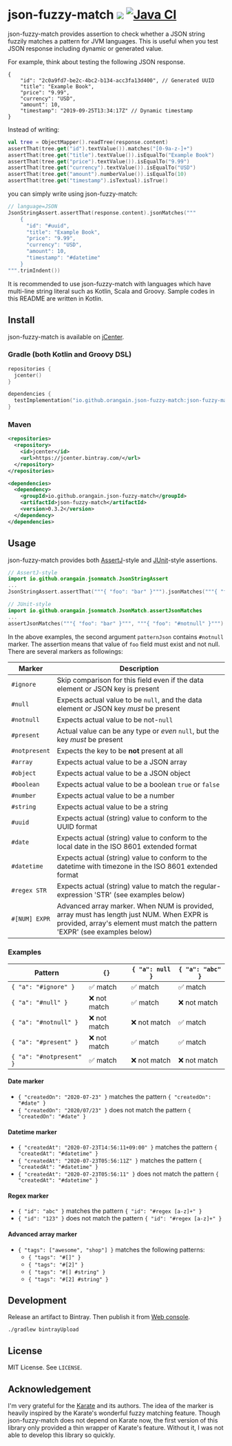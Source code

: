 # json-fuzzy-match [![](https://img.shields.io/bintray/v/orangain/maven/json-fuzzy-match)](https://bintray.com/orangain/maven/json-fuzzy-match) [![Java CI](https://github.com/orangain/json-fuzzy-match/workflows/Java%20CI/badge.svg)](https://github.com/orangain/json-fuzzy-match/actions?query=workflow%3A%22Java+CI%22)

json-fuzzy-match provides assertion to check whether a JSON string fuzzily matches a pattern for JVM languages.
This is useful when you test JSON response including dynamic or generated value. 

For example, think about testing the following JSON response.

```json5
{
    "id": "2c0a9fd7-be2c-4bc2-b134-acc3fa13d400", // Generated UUID
    "title": "Example Book",
    "price": "9.99",
    "currency": "USD",
    "amount": 10,
    "timestamp": "2019-09-25T13:34:17Z" // Dynamic timestamp
}
```

Instead of writing:

```kt
val tree = ObjectMapper().readTree(response.content)
assertThat(tree.get("id").textValue()).matches("[0-9a-z-]+")
assertThat(tree.get("title").textValue()).isEqualTo("Example Book")
assertThat(tree.get("price").textValue()).isEqualTo("9.99")
assertThat(tree.get("currency").textValue()).isEqualTo("USD")
assertThat(tree.get("amount").numberValue()).isEqualTo(10)
assertThat(tree.get("timestamp").isTextual).isTrue()
```

you can simply write using json-fuzzy-match:

```kt
// language=JSON
JsonStringAssert.assertThat(response.content).jsonMatches("""
    {
      "id": "#uuid",
      "title": "Example Book",
      "price": "9.99",
      "currency": "USD",
      "amount": 10,
      "timestamp": "#datetime"
    }
""".trimIndent())
```

It is recommended to use json-fuzzy-match with languages which have multi-line string literal such as Kotlin, Scala and Groovy.
Sample codes in this README are written in Kotlin.


## Install

json-fuzzy-match is available on [jCenter](https://bintray.com/orangain/maven/json-fuzzy-match). 

### Gradle (both Kotlin and Groovy DSL)

```kts
repositories {
  jcenter()
}

dependencies {
  testImplementation("io.github.orangain.json-fuzzy-match:json-fuzzy-match:0.3.2")
}
```

### Maven

```xml
<repositories>
  <repository>
    <id>jcenter</id>
    <url>https://jcenter.bintray.com/</url>
  </repository>
</repositories>

<dependencies>
  <dependency>
    <groupId>io.github.orangain.json-fuzzy-match</groupId>
    <artifactId>json-fuzzy-match</artifactId>
    <version>0.3.2</version>
  </dependency>
</dependencies>
```

## Usage

json-fuzzy-match provides both [AssertJ](https://joel-costigliola.github.io/assertj/)-style and [JUnit](https://junit.org/junit5/)-style assertions.

```kt
// AssertJ-style
import io.github.orangain.jsonmatch.JsonStringAssert
...
JsonStringAssert.assertThat("""{ "foo": "bar" }""").jsonMatches("""{ "foo": "#notnull" }""")
```

```kt
// JUnit-style
import io.github.orangain.jsonmatch.JsonMatch.assertJsonMatches
...
assertJsonMatches("""{ "foo": "bar" }""", """{ "foo": "#notnull" }""")
```

In the above examples, the second argument `patternJson` contains `#notnull` marker.
The assertion means that value of `foo` field must exist and not null.
There are several markers as followings:

Marker | Description
------ | -----------
`#ignore` | Skip comparison for this field even if the data element or JSON key is present
`#null` | Expects actual value to be `null`, and the data element or JSON key *must* be present
`#notnull` | Expects actual value to be not-`null`
`#present` | Actual value can be any type or *even* `null`, but the key *must* be present
`#notpresent` | Expects the key to be **not** present at all
`#array` | Expects actual value to be a JSON array
`#object` | Expects actual value to be a JSON object
`#boolean` | Expects actual value to be a boolean `true` or `false`
`#number` | Expects actual value to be a number
`#string` | Expects actual value to be a string
`#uuid` | Expects actual (string) value to conform to the UUID format
`#date` | Expects actual (string) value to conform to the local date in the ISO 8601 extended format
`#datetime` | Expects actual (string) value to conform to the datetime with timezone in the ISO 8601 extended format
`#regex STR` | Expects actual (string) value to match the regular-expression 'STR' (see examples below)
`#[NUM] EXPR` | Advanced array marker. When NUM is provided, array must has length just NUM. When EXPR is provided, array's element must match the pattern 'EXPR' (see examples below)

### Examples

Pattern                  | `{}`                     | `{ "a": null }`          | `{ "a": "abc" }`
------------------------ | ------------------------ | ------------------------ | -------------------------
`{ "a": "#ignore" }`     | :white_check_mark: match | :white_check_mark: match | :white_check_mark: match
`{ "a": "#null" }`       | :x: not match            | :white_check_mark: match | :x: not match
`{ "a": "#notnull" }`    | :x: not match            | :x: not match            | :white_check_mark: match
`{ "a": "#present" }`    | :x: not match            | :white_check_mark: match | :white_check_mark: match
`{ "a": "#notpresent" }` | :white_check_mark: match | :x: not match            | :x: not match

#### Date marker

* `{ "createdOn": "2020-07-23" }` matches the pattern `{ "createdOn": "#date" }` 
* `{ "createdOn": "2020/07/23" }` does not match the pattern `{ "createdOn": "#date" }` 

#### Datetime marker

* `{ "createdAt": "2020-07-23T14:56:11+09:00" }` matches the pattern `{ "createdAt": "#datetime" }` 
* `{ "createdAt": "2020-07-23T05:56:11Z" }` matches the pattern `{ "createdAt": "#datetime" }` 
* `{ "createdAt": "2020-07-23T05:56:11" }` does not match the pattern `{ "createdAt": "#datetime" }` 

#### Regex marker

* `{ "id": "abc" }` matches the pattern `{ "id": "#regex [a-z]+" }` 
* `{ "id": "123" }` does not match the pattern `{ "id": "#regex [a-z]+" }` 

#### Advanced array marker
* `{ "tags": ["awesome", "shop"] }` matches the following patterns:
  * `{ "tags": "#[]" }`
  * `{ "tags": "#[2]" }`
  * `{ "tags": "#[] #string" }`
  * `{ "tags": "#[2] #string" }`

## Development

Release an artifact to Bintray. Then publish it from [Web console](https://bintray.com/orangain/maven/json-fuzzy-match).

```
./gradlew bintrayUpload
```

## License

MIT License. See `LICENSE`.

## Acknowledgement 

I'm very grateful for the [Karate](https://intuit.github.io/karate/) and its authors.
The idea of the marker is heavily inspired by the Karate's wonderful fuzzy matching feature.
Though json-fuzzy-match does not depend on Karate now, the first version of this library only provided a thin wrapper of Karate's feature.
Without it, I was not able to develop this library so quickly.



